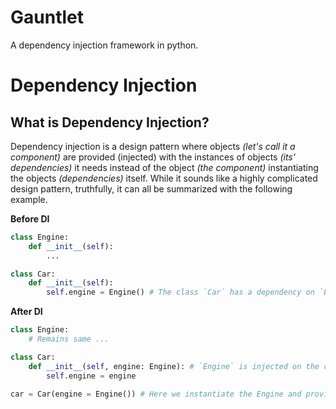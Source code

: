 # Gauntlet
A dependency injection framework in python.

# Dependency Injection

## What is Dependency Injection?
Dependency injection is a design pattern where objects _(let's call it a component)_ are provided (injected) with the instances of objects _(its' dependencies)_ it needs instead of the object _(the component)_ instantiating the objects _(dependencies)_ itself.
While it sounds like a highly complicated design pattern, truthfully, it can all be summarized with the following example.

**Before DI**
```python
class Engine:
    def __init__(self):
        ...

class Car:
    def __init__(self):
        self.engine = Engine() # The class `Car` has a dependency on `Engine`
```

**After DI**
```python
class Engine:
    # Remains same ...

class Car:
    def __init__(self, engine: Engine): # `Engine` is injected on the constructor
        self.engine = engine

car = Car(engine = Engine()) # Here we instantiate the Engine and provide it to the car
```